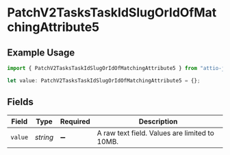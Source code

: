 # PatchV2TasksTaskIdSlugOrIdOfMatchingAttribute5

## Example Usage

```typescript
import { PatchV2TasksTaskIdSlugOrIdOfMatchingAttribute5 } from "attio-js/models/operations/patchv2taskstaskid.js";

let value: PatchV2TasksTaskIdSlugOrIdOfMatchingAttribute5 = {};
```

## Fields

| Field                                         | Type                                          | Required                                      | Description                                   |
| --------------------------------------------- | --------------------------------------------- | --------------------------------------------- | --------------------------------------------- |
| `value`                                       | *string*                                      | :heavy_minus_sign:                            | A raw text field. Values are limited to 10MB. |